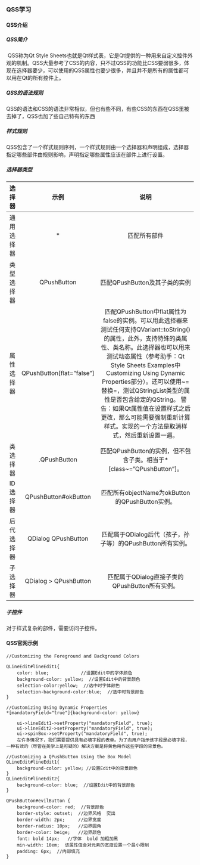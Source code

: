 ### QSS学习

#### QSS介绍

##### QSS简介

​	QSS称为Qt Style Sheets也就是Qt样式表，它是Qt提供的一种用来自定义控件外观的机制。QSS大量参考了CSS的内容，只不过QSS的功能比CSS要弱很多，体现在选择器要少，可以使用的QSS属性也要少很多，并且并不是所有的属性都可以用在Qt的所有控件上。

##### QSS的语法规则

​    QSS的语法和CSS的语法非常相似，但也有些不同，有些CSS的东西在QSS里被去掉了，QSS也加了些自己特有的东西

##### 样式规则

​    QSS包含了一个样式规则序列，一个样式规则由一个选择器和声明组成，选择器指定哪些部件由规则影响，声明指定哪些属性应该在部件上进行设置。

##### 选择器类型

|   选择器   |           示例            |                             说明                             |
| :--------: | :-----------------------: | :----------------------------------------------------------: |
| 通用选择器 |             *             |                         匹配所有部件                         |
| 类型选择器 |        QPushButton        |                匹配QPushButton及其子类的实例                 |
| 属性选择器 | QPushButton[flat=”false”] | 匹配QPushButton中flat属性为false的实例。可以用此选择器来测试任何支持QVariant::toString()的属性，此外，支持特殊的类属性、类名称。此选择器也可以用来测试动态属性（参考助手：Qt Style Sheets Examples中Customizing Using Dynamic Properties部分）。还可以使用~=替换=，测试QStringList类型的属性是否包含给定的QString。 警告：如果Qt属性值在设置样式之后更改，那么可能需要强制重新计算样式。实现的一个方法是取消样式，然后重新设置一遍。 |
|  类选择器  |       .QPushButton        | 匹配QPushButton的实例，但不包含子类。相当于*[class~=”QPushButton”]。 |
|  ID选择器  |   QPushButton#okButton    |       匹配所有objectName为okButton的QPushButton实例。        |
| 后代选择器 |    QDialog QPushButton    |  匹配属于QDialog后代（孩子，孙子等）的QPushButton所有实例。  |
|  子选择器  |   QDialog > QPushButton   |        匹配属于QDialog直接子类的QPushButton所有实例。        |

##### 子控件

对于样式复杂的部件，需要访问子控件。













#### QSS官网示例

```
//Customizing the Foreground and Background Colors

QLineEdit#lineEdit1{
    color: blue;            //设置Edit中的字体颜色
    background-color: yellow;  //设置Edit中的背景颜色
    selection-color:yellow;  //选中时字体颜色  
    selection-background-color:blue;  //选中时背景颜色
}

//Customizing Using Dynamic Properties
*[mandatoryField="true"]{background-color: yellow}  

    ui->lineEdit1->setProperty("mandatoryField", true);
    ui->lineEdit2->setProperty("mandatoryField", true);
    ui->spinBox->setProperty("mandatoryField", true);
    在许多情况下，我们需要提供具有必填字段的表单。为了向用户指示该字段是必填字段，一种有效的（尽管在美学上是可疑的）解决方案是将黄色用作这些字段的背景色。
    
//Customizing a QPushButton Using the Box Model
QLineEdit#lineEdit1{
    background-color: yellow; //设置Edit中的背景颜色
}
QLineEdit#lineEdit2{
    background-color: blue;  //设置Edit中的背景颜色
}

QPushButton#evilButton {
    background-color: red;  //背景颜色
    border-style: outset;  //边界风格  突出
    border-width: 2px;     //边界宽度
    border-radius: 10px;   //边界圆角
    border-color: beige;   //边界颜色
    font: bold 14px;   //字体  bold 加粗加黑
    min-width: 10em;  该属性值会对元素的宽度设置一个最小限制
    padding: 6px;  //内部填充 
}
```

